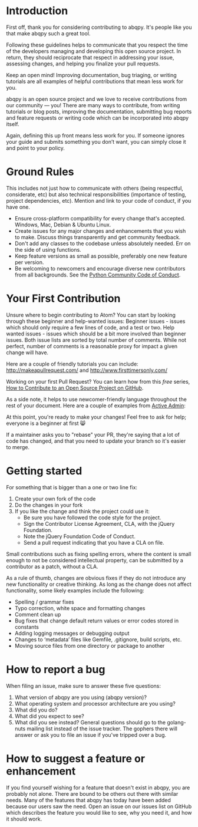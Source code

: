 # Introduction

First off, thank you for considering contributing to abqpy. It's people like you that make abqpy such a great tool.

Following these guidelines helps to communicate that you respect the time of the developers managing and developing this open source project. In return, they should reciprocate that respect in addressing your issue, assessing changes, and helping you finalize your pull requests.

Keep an open mind! Improving documentation, bug triaging, or writing tutorials are all examples of helpful contributions that mean less work for you.

abqpy is an open source project and we love to receive contributions from our community — you! There are many ways to contribute, from writing tutorials or blog posts, improving the documentation, submitting bug reports and feature requests or writing code which can be incorporated into abqpy itself.

Again, defining this up front means less work for you. If someone ignores your guide and submits something you don’t want, you can simply close it and point to your policy.

# Ground Rules

This includes not just how to communicate with others (being respectful, considerate, etc) but also technical responsibilities (importance of testing, project dependencies, etc). Mention and link to your code of conduct, if you have one.

- Ensure cross-platform compatibility for every change that's accepted. Windows, Mac, Debian & Ubuntu Linux.
- Create issues for any major changes and enhancements that you wish to make. Discuss things transparently and get community feedback.
- Don't add any classes to the codebase unless absolutely needed. Err on the side of using functions.
- Keep feature versions as small as possible, preferably one new feature per version.
- Be welcoming to newcomers and encourage diverse new contributors from all backgrounds. See the [Python Community Code of Conduct](https://www.python.org/psf/codeofconduct/).

# Your First Contribution

Unsure where to begin contributing to Atom? You can start by looking through these beginner and help-wanted issues:
Beginner issues - issues which should only require a few lines of code, and a test or two.
Help wanted issues - issues which should be a bit more involved than beginner issues.
Both issue lists are sorted by total number of comments. While not perfect, number of comments is a reasonable proxy for impact a given change will have.

Here are a couple of friendly tutorials you can include: http://makeapullrequest.com/ and http://www.firsttimersonly.com/

Working on your first Pull Request? You can learn how from this _free_ series, [How to Contribute to an Open Source Project on GitHub](https://egghead.io/series/how-to-contribute-to-an-open-source-project-on-github).

As a side note, it helps to use newcomer-friendly language throughout the rest of your document. Here are a couple of examples from [Active Admin](https://github.com/haiiliin/abqpy/blob/2024/CONTRIBUTING.md):

At this point, you're ready to make your changes! Feel free to ask for help; everyone is a beginner at first :smile_cat:

If a maintainer asks you to "rebase" your PR, they're saying that a lot of code has changed, and that you need to update your branch so it's easier to merge.

# Getting started

For something that is bigger than a one or two line fix:

1. Create your own fork of the code
2. Do the changes in your fork
3. If you like the change and think the project could use it:
   - Be sure you have followed the code style for the project.
   - Sign the Contributor License Agreement, CLA, with the jQuery Foundation.
   - Note the jQuery Foundation Code of Conduct.
   - Send a pull request indicating that you have a CLA on file.

Small contributions such as fixing spelling errors, where the content is small enough to not be considered intellectual property, can be submitted by a contributor as a patch, without a CLA.

As a rule of thumb, changes are obvious fixes if they do not introduce any new functionality or creative thinking. As long as the change does not affect functionality, some likely examples include the following:

- Spelling / grammar fixes
- Typo correction, white space and formatting changes
- Comment clean up
- Bug fixes that change default return values or error codes stored in constants
- Adding logging messages or debugging output
- Changes to ‘metadata’ files like Gemfile, .gitignore, build scripts, etc.
- Moving source files from one directory or package to another

# How to report a bug

When filing an issue, make sure to answer these five questions:

1. What version of abqpy are you using (abqpy version)?
2. What operating system and processor architecture are you using?
3. What did you do?
4. What did you expect to see?
5. What did you see instead?
   General questions should go to the golang-nuts mailing list instead of the issue tracker. The gophers there will answer or ask you to file an issue if you've tripped over a bug.

# How to suggest a feature or enhancement

If you find yourself wishing for a feature that doesn't exist in abqpy, you are probably not alone. There are bound to be others out there with similar needs. Many of the features that abqpy has today have been added because our users saw the need. Open an issue on our issues list on GitHub which describes the feature you would like to see, why you need it, and how it should work.
